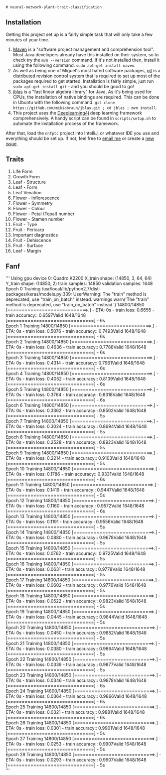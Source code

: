 	# neural-network-plant-trait-classification

## Installation
Getting this project set up is a fairly simple task that will only take a few minutes of your time.

1. [Maven](https://maven.apache.org/) is a "software project management and comprehension tool". Most Java developers already have this installed on their system, so to check try the ```mvn --version``` command. If it's not installed then, install it using the following command. ```sudo apt-get install maven```.
2. As well as being one of Miguel's most hated software packages, [git](https://git-scm.com/) is a distributed revision control system that is required to set up most of the packages required to get started. Installation is fairly simple, just run ```sudo apt-get install git``` - and you should be good to go!
3. [jblas](http://jblas.org/) is a "fast linear algebra library" for Java. As it's being used for CPUs, the installation of native bindings are required. This can be done in Ubuntu with the following command. ```git clone https://github.com/mikiobraun/jblas.git ; cd jblas ; mvn install```.
4. This project uses the [Deeplearning4j](https://github.com/deeplearning4j/deeplearning4j) deep learning framework comprehensively. A handy script can be found in ```scripts/setup.sh``` to automate the installation process of the framework.

After that, load the ```nnfptc``` project into IntelliJ, or whatever IDE you use and everything should be set up. If not, feel free to [email me](mailto:keo7@aber.ac.uk) or create a [new issue](https://github.com/bio-ontology-research-group/neural-network-plant-trait-classification/issues).

## Traits

1. Life Form
2. Growth Form
3. Leaf - Structure
4. Leaf - Form
5. Leaf Venation
6. Flower - Inflorescence
7. Flower - Symmetry
8. Flower - Colour
9. Flower - Petal (Tepal) number
10. Flower - Stamen number
11. Fruit - Type
12. Fruit - Pericarp
13. Important diagnostics
14. Fruit - Dehiscence
15. Fruit - Surface
16. Leaf - Margin


## Fanf
'''
Using gpu device 0: Quadro K2200
X_train shape: (14850, 3, 64, 64)
Y_train shape: (14850, 2)
train samples: 14850 validation samples: 1648
Epoch  0
Training
/usr/local/lib/python2.7/dist-packages/keras/models.py:339: UserWarning: The "train" method is deprecated, use "train_on_batch" instead.
  warnings.warn('The "train" method is deprecated, use "train_on_batch" instead.')
14800/14850 [============================>.] - ETA: 0s - train loss: 0.6655 - train accuracy:: 0.6597Valid
1648/1648 [==============================] - 6s     
Epoch  1
Training
14800/14850 [============================>.] - ETA: 0s - train loss: 0.5076 - train accuracy:: 0.7493Valid
1648/1648 [==============================] - 6s     
Epoch  2
Training
14800/14850 [============================>.] - ETA: 0s - train loss: 0.4636 - train accuracy:: 0.7788Valid
1648/1648 [==============================] - 6s     
Epoch  3
Training
14800/14850 [============================>.] - ETA: 0s - train loss: 0.4314 - train accuracy:: 0.7961Valid
1648/1648 [==============================] - 6s     
Epoch  4
Training
14800/14850 [============================>.] - ETA: 0s - train loss: 0.4052 - train accuracy:: 0.8139Valid
1648/1648 [==============================] - 6s     
Epoch  5
Training
14800/14850 [============================>.] - ETA: 0s - train loss: 0.3764 - train accuracy:: 0.8318Valid
1648/1648 [==============================] - 6s     
Epoch  6
Training
14800/14850 [============================>.] - ETA: 0s - train loss: 0.3362 - train accuracy:: 0.8502Valid
1648/1648 [==============================] - 5s     
Epoch  7
Training
14800/14850 [============================>.] - ETA: 0s - train loss: 0.3024 - train accuracy:: 0.8694Valid
1648/1648 [==============================] - 5s      
Epoch  8
Training
14800/14850 [============================>.] - ETA: 0s - train loss: 0.2528 - train accuracy:: 0.8923Valid
1648/1648 [==============================] - 5s     
Epoch  9
Training
14800/14850 [============================>.] - ETA: 0s - train loss: 0.2214 - train accuracy:: 0.9103Valid
1648/1648 [==============================] - 5s     
Epoch  10
Training
14800/14850 [============================>.] - ETA: 0s - train loss: 0.1786 - train accuracy:: 0.9331Valid
1648/1648 [==============================] - 6s     
Epoch  11
Training
14800/14850 [============================>.] - ETA: 0s - train loss: 0.1419 - train accuracy:: 0.9447Valid
1648/1648 [==============================] - 5s     
Epoch  12
Training
14800/14850 [============================>.] - ETA: 0s - train loss: 0.1160 - train accuracy:: 0.9572Valid
1648/1648 [==============================] - 6s     
Epoch  13
Training
14800/14850 [============================>.] - ETA: 0s - train loss: 0.1191 - train accuracy:: 0.9556Valid
1648/1648 [==============================] - 5s     
Epoch  14
Training
14800/14850 [============================>.] - ETA: 0s - train loss: 0.0880 - train accuracy:: 0.9678Valid
1648/1648 [==============================] - 5s      
Epoch  15
Training
14800/14850 [============================>.] - ETA: 0s - train loss: 0.0762 - train accuracy:: 0.9725Valid
1648/1648 [==============================] - 5s     
Epoch  16
Training
14800/14850 [============================>.] - ETA: 0s - train loss: 0.0631 - train accuracy:: 0.9778Valid
1648/1648 [==============================] - 5s     
Epoch  17
Training
14800/14850 [============================>.] - ETA: 0s - train loss: 0.0602 - train accuracy:: 0.9776Valid
1648/1648 [==============================] - 5s     
Epoch  18
Training
14800/14850 [============================>.] - ETA: 0s - train loss: 0.0522 - train accuracy:: 0.9823Valid
1648/1648 [==============================] - 5s      
Epoch  19
Training
14800/14850 [============================>.] - ETA: 0s - train loss: 0.0445 - train accuracy:: 0.9844Valid
1648/1648 [==============================] - 5s     
Epoch  20
Training
14800/14850 [============================>.] - ETA: 0s - train loss: 0.0450 - train accuracy:: 0.9852Valid
1648/1648 [==============================] - 5s     
Epoch  21
Training
14800/14850 [============================>.] - ETA: 0s - train loss: 0.0380 - train accuracy:: 0.9864Valid
1648/1648 [==============================] - 5s     
Epoch  22
Training
14800/14850 [============================>.] - ETA: 0s - train loss: 0.0339 - train accuracy:: 0.9877Valid
1648/1648 [==============================] - 5s     
Epoch  23
Training
14800/14850 [============================>.] - ETA: 0s - train loss: 0.0346 - train accuracy:: 0.9878Valid
1648/1648 [==============================] - 6s     
Epoch  24
Training
14800/14850 [============================>.] - ETA: 0s - train loss: 0.0364 - train accuracy:: 0.9866Valid
1648/1648 [==============================] - 6s     
Epoch  25
Training
14800/14850 [============================>.] - ETA: 0s - train loss: 0.0321 - train accuracy:: 0.9881Valid
1648/1648 [==============================] - 6s     
Epoch  26
Training
14800/14850 [============================>.] - ETA: 0s - train loss: 0.0301 - train accuracy:: 0.9901Valid
1648/1648 [==============================] - 5s     
Epoch  27
Training
14800/14850 [============================>.] - ETA: 0s - train loss: 0.0253 - train accuracy:: 0.9907Valid
1648/1648 [==============================] - 5s     
Epoch  28
Training
14800/14850 [============================>.] - ETA: 0s - train loss: 0.0293 - train accuracy:: 0.9907Valid
1648/1648 [==============================] - 5s     
'''
